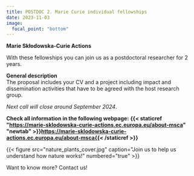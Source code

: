 ```yaml
---
title: POSTDOC 2. Marie Curie individual fellowships
date: 2023-11-03
image:
  focal_point: "bottom"
---
```


**Marie Skłodowska-Curie Actions**
<!--more-->

With these fellowships you can join us as a postdoctoral researcher for 2 years. 

**General description**<br />
The proposal includes your CV and a project including impact and dissemination activities that have to be agreed with the host research group.

*Next call will close around September 2024*. <br />


**Check all information in the following webpage:**
**{{< staticref "https://marie-sklodowska-curie-actions.ec.europa.eu/about-msca" "newtab" >}}https://marie-sklodowska-curie-actions.ec.europa.eu/about-msca{{< /staticref >}}**


<!--more-->

{{< figure src="nature_plants_cover.jpg" caption="Join us to help us understand how nature works!" numbered="true" >}}

<!--more-->
Want to know more? Contact us!
